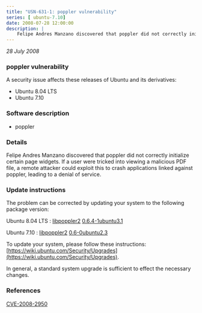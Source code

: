 ```yaml
---
title: "USN-631-1: poppler vulnerability"
series: [ ubuntu-7.10]
date: 2008-07-28 12:00:00
description: |
    Felipe Andres Manzano discovered that poppler did not correctly initialize certain page widgets.  If a user were tricked into viewing a malicious PDF file, a remote attacker could exploit this to crash applications linked against poppler, leading to a denial of service. 
--- 
```

 
 

*28 July 2008*

### poppler vulnerability

A security issue affects these releases of Ubuntu and its derivatives:

* Ubuntu 8.04 LTS
* Ubuntu 7.10

### Software description

* poppler 

### Details

Felipe Andres Manzano discovered that poppler did not correctly initialize certain page widgets. If a user were tricked into viewing a malicious PDF file, a remote attacker could exploit this to crash applications linked against poppler, leading to a denial of service. 

### Update instructions

The problem can be corrected by updating your system to the following package version:

Ubuntu 8.04 LTS
 : [libpoppler2](https://launchpad.net/ubuntu/+source/poppler) <span> [0.6.4-1ubuntu3.1](https://launchpad.net/ubuntu/+source/poppler/0.6.4-1ubuntu3.1) </span> 

Ubuntu 7.10
 : [libpoppler2](https://launchpad.net/ubuntu/+source/poppler) <span> [0.6-0ubuntu2.3](https://launchpad.net/ubuntu/+source/poppler/0.6-0ubuntu2.3) </span> 

To update your system, please follow these instructions: [https://wiki.ubuntu.com/Security/Upgrades](https://wiki.ubuntu.com/Security/Upgrades).

In general, a standard system upgrade is sufficient to effect the necessary changes. 

### References

 
 [CVE-2008-2950](http://people.ubuntu.com/~ubuntu-security/cve/CVE-2008-2950)
 

